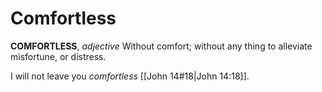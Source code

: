 # Comfortless

**COMFORTLESS**, _adjective_ Without comfort; without any thing to alleviate misfortune, or distress.

I will not leave you _comfortless_ [[John 14#18|John 14:18]].